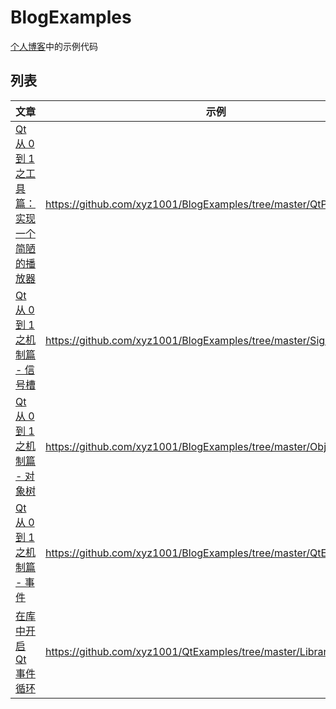 # BlogExamples

[个人博客](http://xyz1001.xyz/)中的示例代码

## 列表

| 文章                                                                                  | 示例                                                                |
| ------------------------------------------------------------------------------------- | ------------------------------------------------------------------- |
| [Qt 从 0 到 1 之工具篇：实现一个简陋的播放器](http://xyz1001.xyz/articles/16527.html) | https://github.com/xyz1001/BlogExamples/tree/master/QtPlayer        |
| [Qt 从 0 到 1 之机制篇 - 信号槽](http://xyz1001.xyz/articles/19581.html)              | https://github.com/xyz1001/BlogExamples/tree/master/SignalsAndSlots |
| [Qt 从 0 到 1 之机制篇 - 对象树](http://xyz1001.xyz/articles/44230.html)              | https://github.com/xyz1001/BlogExamples/tree/master/ObjectTrees     |
| [Qt 从 0 到 1 之机制篇 - 事件](http://xyz1001.xyz/articles/11422.html)                | https://github.com/xyz1001/BlogExamples/tree/master/QtEvent         |
| [在库中开启 Qt 事件循环](http://xyz1001.xyz/articles/64676.html)                      | https://github.com/xyz1001/QtExamples/tree/master/LibraryWithQt     |
